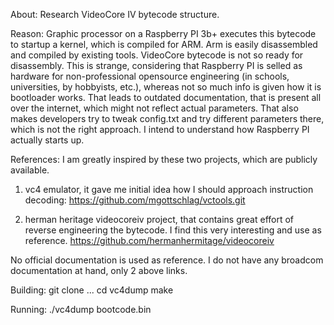 About:
  Research VideoCore IV bytecode structure.

Reason:
  Graphic processor on a Raspberry PI 3b+ executes
  this bytecode to startup a kernel, which is compiled
  for ARM. Arm is easily disassembled and compiled by
  existing tools.
  VideoCore bytecode is not so ready for disassembly.
  This is strange, considering that Raspberry PI is
  selled as hardware for non-professional opensource
  engineering (in schools, universities, by hobbyists,
  etc.), whereas not so much info is given how it is
  bootloader works.
  That leads to outdated documentation, that is present
  all over the internet, which might not reflect actual
  parameters.
  That also makes developers try to tweak config.txt
  and try different parameters there, which is not the
  right approach.
  I intend to understand how Raspberry PI actually
  starts up.

References:
  I am greatly inspired by these two projects, which are
  publicly available.
  1. vc4 emulator, it gave me initial idea how I should
  approach instruction decoding:
  https://github.com/mgottschlag/vctools.git

  2. herman heritage videocoreiv project, that contains
  great effort of reverse engineering the bytecode. I
  find this very interesting and use as reference.
  https://github.com/hermanhermitage/videocoreiv

  No official documentation is used as reference.
  I do not have any broadcom documentation at hand,
  only 2 above links.


Building:
  git clone ...
  cd vc4dump
  make

Running:
  ./vc4dump bootcode.bin
